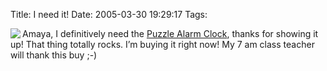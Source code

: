 Title: I need it!
Date: 2005-03-30 19:29:17
Tags: 

<img src="http://www.latestbuy.com.au/img/productImages/clocmain.jpg" align="left"/>Amaya, I definitively need the <a href="http://www.latestbuy.com.au/puzzle_clock_gadget.html">Puzzle Alarm Clock</a>, thanks for showing it up! That thing totally rocks. I&#8217;m buying it right now! My 7 am class teacher will thank this buy ;-)<br/><br/><br/><br/><br/>
